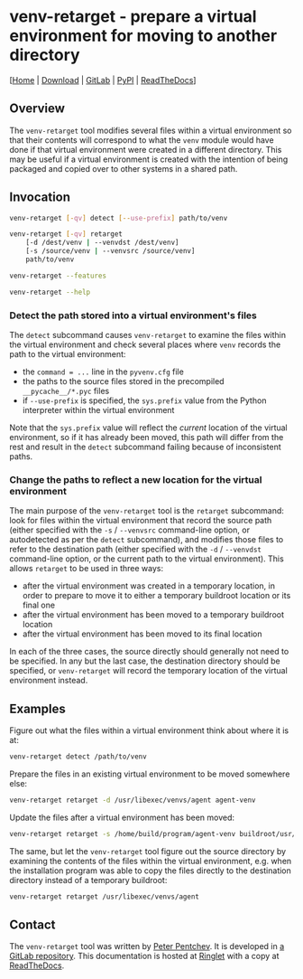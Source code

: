 <!--
SPDX-FileCopyrightText: Peter Pentchev <roam@ringlet.net>
SPDX-License-Identifier: BSD-2-Clause
-->

# venv-retarget - prepare a virtual environment for moving to another directory

\[[Home][ringlet-home] | [Download](download.md) | [GitLab][gitlab] | [PyPI][pypi] | [ReadTheDocs][readthedocs]\]

## Overview

The `venv-retarget` tool modifies several files within a virtual environment so that
their contents will correspond to what the `venv` module would have done if that
virtual environment were created in a different directory.
This may be useful if a virtual environment is created with the intention of being
packaged and copied over to other systems in a shared path.

## Invocation

``` sh
venv-retarget [-qv] detect [--use-prefix] path/to/venv

venv-retarget [-qv] retarget
	[-d /dest/venv | --venvdst /dest/venv]
	[-s /source/venv | --venvsrc /source/venv]
	path/to/venv

venv-retarget --features

venv-retarget --help
```

### Detect the path stored into a virtual environment's files

The `detect` subcommand causes `venv-retarget` to examine the files within
the virtual environment and check several places where `venv` records
the path to the virtual environment:

- the `command = ...` line in the `pyvenv.cfg` file
- the paths to the source files stored in the precompiled `__pycache__/*.pyc` files
- if `--use-prefix` is specified, the `sys.prefix` value from the Python
  interpreter within the virtual environment

Note that the `sys.prefix` value will reflect the *current* location of the virtual
environment, so if it has already been moved, this path will differ from the rest and
result in the `detect` subcommand failing because of inconsistent paths.

### Change the paths to reflect a new location for the virtual environment

The main purpose of the `venv-retarget` tool is the `retarget` subcommand: look for
files within the virtual environment that record the source path (either specified with
the `-s` / `--venvsrc` command-line option, or autodetected as per the `detect` subcommand),
and modifies those files to refer to the destination path (either specified with
the `-d` / `--venvdst` command-line option, or the current path to the virtual environment).
This allows `retarget` to be used in three ways:

- after the virtual environment was created in a temporary location, in order to
  prepare to move it to either a temporary buildroot location or its final one
- after the virtual environment has been moved to a temporary buildroot location
- after the virtual environment has been moved to its final location

In each of the three cases, the source directly should generally not need to be specified.
In any but the last case, the destination directory should be specified, or
`venv-retarget` will record the temporary location of the virtual environment instead.

## Examples

Figure out what the files within a virtual environment think about where it is at:

``` sh
venv-retarget detect /path/to/venv
```

Prepare the files in an existing virtual environment to be moved somewhere else:

``` sh
venv-retarget retarget -d /usr/libexec/venvs/agent agent-venv
```

Update the files after a virtual environment has been moved:

``` sh
venv-retarget retarget -s /home/build/program/agent-venv buildroot/usr/libexec/venvs/agent
```

The same, but let the `venv-retarget` tool figure out the source directory by
examining the contents of the files within the virtual environment, e.g.
when the installation program was able to copy the files directly to
the destination directory instead of a temporary buildroot:

``` sh
venv-retarget retarget /usr/libexec/venvs/agent
```

## Contact

The `venv-retarget` tool was written by [Peter Pentchev][roam].
It is developed in [a GitLab repository][gitlab].
This documentation is hosted at [Ringlet][ringlet-home] with a copy at [ReadTheDocs][readthedocs].

[roam]: mailto:roam@ringlet.net "Peter Pentchev"
[gitlab]: https://gitlab.com/ppentchev/venv-retarget "The venv-retarget GitLab repository"
[pypi]: https://pypi.org/project/venv-retarget/ "The venv-retarget Python Package Index page"
[readthedocs]: https://venv-retarget.readthedocs.io/ "The venv-retarget ReadTheDocs page"
[ringlet-home]: https://devel.ringlet.net/sysutils/venv-retarget/ "The Ringlet venv-retarget homepage"
